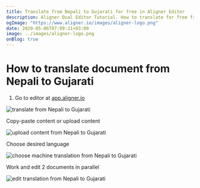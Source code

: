```yaml
---
title: Translate from Nepali to Gujarati for free in Aligner Editor
description: Aligner Dual Editor Tutorial. How to translate for free from Nepali to Gujarati. Aligner is multilingual document management platform. 
ogImage: "https://www.aligner.io/images/aligner-logo.png"
date: 2020-05-06T07:09:21+03:00
image: ../images/aligner-logo.png
onBlog: true
---
```


# How to translate document from Nepali to Gujarati

1. Go to editor at [app.aligner.io](https://app.aligner.io "Aligner App web page")

![translate from Nepali to Gujarati](../aligner-blank-editor.png "translate from Nepali to Gujarati")

Copy-paste content or upload content

![upload content from Nepali to Gujarati](../aligner-uploaded-document.png "upload content from Nepali to Gujarati")

Choose desired language

![choose machine translation from Nepali to Gujarati](../aligner-language-dropdown.png "choose machine translation from Nepali to Gujarati")

Work and edit 2 documents in parallel

![edit translation from Nepali to Gujarati](../aligner-double-sitded-editor.png "edit translation from Nepali to Gujarati")


